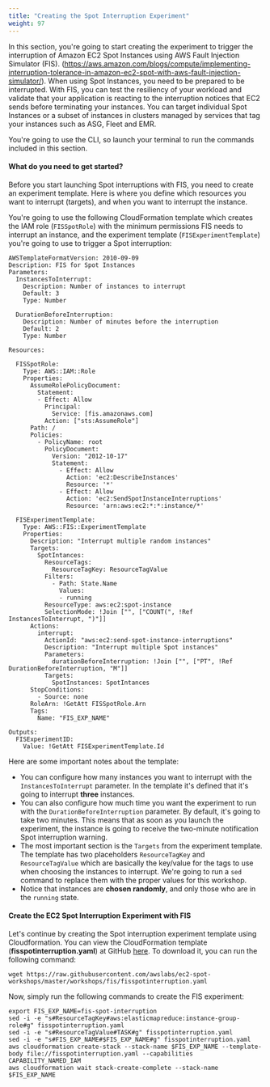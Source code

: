 ```yaml
---
title: "Creating the Spot Interruption Experiment"
weight: 97
---
```


In this section, you're going to start creating the experiment to trigger the interruption of Amazon EC2 Spot Instances using AWS Fault Injection Simulator (FIS). (https://aws.amazon.com/blogs/compute/implementing-interruption-tolerance-in-amazon-ec2-spot-with-aws-fault-injection-simulator/). When using Spot Instances, you need to be prepared to be interrupted. With FIS, you can test the resiliency of your workload and validate that your application is reacting to the interruption notices that EC2 sends before terminating your instances. You can target individual Spot Instances or a subset of instances in clusters managed by services that tag your instances such as ASG, Fleet and EMR.

You're going to use the CLI, so launch your terminal to run the commands included in this section.

#### What do you need to get started?

Before you start launching Spot interruptions with FIS, you need to create an experiment template. Here is where you define which resources you want to interrupt (targets), and when you want to interrupt the instance. 

You're going to use the following CloudFormation template which creates the IAM role (`FISSpotRole`) with the minimum permissions FIS needs to interrupt an instance, and the experiment template (`FISExperimentTemplate`) you're going to use to trigger a Spot interruption:

```
AWSTemplateFormatVersion: 2010-09-09
Description: FIS for Spot Instances
Parameters:
  InstancesToInterrupt:
    Description: Number of instances to interrupt
    Default: 3
    Type: Number

  DurationBeforeInterruption:
    Description: Number of minutes before the interruption
    Default: 2
    Type: Number

Resources:

  FISSpotRole:
    Type: AWS::IAM::Role
    Properties:
      AssumeRolePolicyDocument:
        Statement:
        - Effect: Allow
          Principal:
            Service: [fis.amazonaws.com]
          Action: ["sts:AssumeRole"]
      Path: /
      Policies:
        - PolicyName: root
          PolicyDocument:
            Version: "2012-10-17"
            Statement:
              - Effect: Allow
                Action: 'ec2:DescribeInstances'
                Resource: '*'
              - Effect: Allow
                Action: 'ec2:SendSpotInstanceInterruptions'
                Resource: 'arn:aws:ec2:*:*:instance/*'

  FISExperimentTemplate:
    Type: AWS::FIS::ExperimentTemplate
    Properties:       
      Description: "Interrupt multiple random instances"
      Targets: 
        SpotIntances:
          ResourceTags: 
            ResourceTagKey: ResourceTagValue
          Filters:
            - Path: State.Name
              Values: 
              - running
          ResourceType: aws:ec2:spot-instance
          SelectionMode: !Join ["", ["COUNT(", !Ref InstancesToInterrupt, ")"]]
      Actions: 
        interrupt:
          ActionId: "aws:ec2:send-spot-instance-interruptions"
          Description: "Interrupt multiple Spot instances"
          Parameters: 
            durationBeforeInterruption: !Join ["", ["PT", !Ref DurationBeforeInterruption, "M"]]
          Targets: 
            SpotInstances: SpotIntances
      StopConditions:
        - Source: none
      RoleArn: !GetAtt FISSpotRole.Arn
      Tags: 
        Name: "FIS_EXP_NAME"

Outputs:
  FISExperimentID:
    Value: !GetAtt FISExperimentTemplate.Id
```

Here are some important notes about the template:

* You can configure how many instances you want to interrupt with the `InstancesToInterrupt` parameter. In the template it's defined that it's going to interrupt **three** instances.
* You can also configure how much time you want the experiment to run with the `DurationBeforeInterruption` parameter. By default, it's going to take two minutes. This means that as soon as you launch the experiment, the instance is going to receive the two-minute notification Spot interruption warning.
* The most important section is the `Targets` from the experiment template. The template has two placeholders `ResourceTagKey` and `ResourceTagValue` which are basically the key/value for the tags to use when choosing the instances to interrupt. We're going to run a `sed` command to replace them with the proper values for this workshop.
* Notice that instances are **chosen randomly**, and only those who are in the `running` state.

#### Create the EC2 Spot Interruption Experiment with FIS

Let's continue by creating the Spot interruption experiment template using Cloudformation. You can view the CloudFormation template (**fisspotinterruption.yaml**) at GitHub [here](https://raw.githubusercontent.com/awslabs/ec2-spot-workshops/master/workshops/fis/fisspotinterruption.yaml). To download it, you can run the following command:

```
wget https://raw.githubusercontent.com/awslabs/ec2-spot-workshops/master/workshops/fis/fisspotinterruption.yaml
```

Now, simply run the following commands to create the FIS experiment:

```
export FIS_EXP_NAME=fis-spot-interruption
sed -i -e "s#ResourceTagKey#aws:elasticmapreduce:instance-group-role#g" fisspotinterruption.yaml
sed -i -e "s#ResourceTagValue#TASK#g" fisspotinterruption.yaml
sed -i -e "s#FIS_EXP_NAME#$FIS_EXP_NAME#g" fisspotinterruption.yaml
aws cloudformation create-stack --stack-name $FIS_EXP_NAME --template-body file://fisspotinterruption.yaml --capabilities CAPABILITY_NAMED_IAM
aws cloudformation wait stack-create-complete --stack-name $FIS_EXP_NAME
```